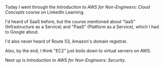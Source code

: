 Today I went through the *Introduction to AWS for Non-Engineers: Cloud Concepts* course on LinkedIn Learning.

I'd heard of SaaS before, but the course mentioned about "IaaS" (Infrastructure as a Service) and "PaaS" (Platform as a Service), which I had to Google about.

I'd also never heard of Route 53, Amazon's domain registrar.

Also, by the end, I think "EC2" just boils down to virtual servers on AWS.

Next up is *Introduction to AWS for Non-Engineers: Security*.
